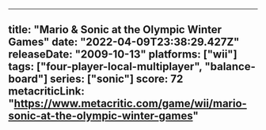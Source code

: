 
---
title: "Mario & Sonic at the Olympic Winter Games"
date: "2022-04-09T23:38:29.427Z"
releaseDate: "2009-10-13"
platforms: ["wii"]
tags: ["four-player-local-multiplayer", "balance-board"]
series: ["sonic"]
score: 72
metacriticLink: "https://www.metacritic.com/game/wii/mario-sonic-at-the-olympic-winter-games"
---
